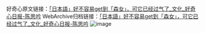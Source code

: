 好奇心原文链接：[「日本語」好不容易get到「森女」，可它已经过气了_文化_好奇心日报-陈思吟](https://www.qdaily.com/articles/2032.html)
WebArchive归档链接：[「日本語」好不容易get到「森女」，可它已经过气了_文化_好奇心日报-陈思吟](http://web.archive.org/web/20190623150823/https://www.qdaily.com/articles/2032.html)
![image](http://ww3.sinaimg.cn/large/007d5XDply1g3v66hjypcj30u05dte81)